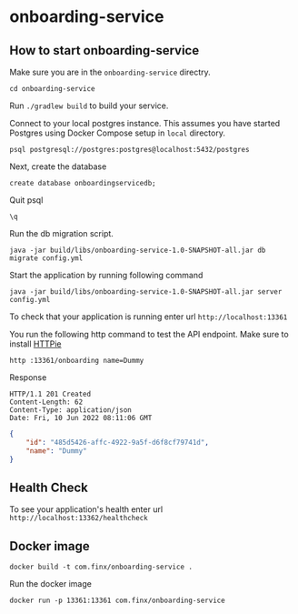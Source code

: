 # onboarding-service

## How to start onboarding-service 

Make sure you are in the `onboarding-service` directry.

```
cd onboarding-service
```

Run `./gradlew build` to build your service. 

Connect to your local postgres instance. This assumes you have started Postgres using Docker Compose setup in `local` directory.

```
psql postgresql://postgres:postgres@localhost:5432/postgres
```

Next, create the database

```
create database onboardingservicedb;
```

Quit psql

```
\q
```

Run the db migration script.

```
java -jar build/libs/onboarding-service-1.0-SNAPSHOT-all.jar db migrate config.yml
```
Start the application by running following command

```
java -jar build/libs/onboarding-service-1.0-SNAPSHOT-all.jar server config.yml
```

To check that your application is running enter url `http://localhost:13361`

You run the following http command to test the API endpoint. Make sure to install [HTTPie](https://httpie.io/cli)

```
http :13361/onboarding name=Dummy
```

Response

```
HTTP/1.1 201 Created
Content-Length: 62
Content-Type: application/json
Date: Fri, 10 Jun 2022 08:11:06 GMT
```

```json
{
    "id": "485d5426-affc-4922-9a5f-d6f8cf79741d",
    "name": "Dummy"
}

```

## Health Check


To see your application's health enter url `http://localhost:13362/healthcheck`

## Docker image

```
docker build -t com.finx/onboarding-service .
```

Run the docker image

```
docker run -p 13361:13361 com.finx/onboarding-service
```